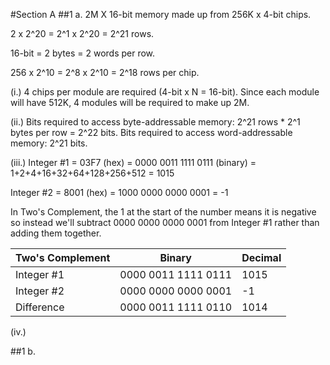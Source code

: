 #Section A
##1 a.
2M X 16-bit memory made up from 256K x 4-bit chips.

2 x 2^20 = 2^1 x 2^20 = 2^21 rows.

16-bit = 2 bytes = 2 words per row.

256 x 2^10 = 2^8 x 2^10 = 2^18 rows per chip.

(i.) 4 chips per module are required (4-bit x N = 16-bit).  Since each module will have 512K, 4 modules will be required to make up 2M.

(ii.) Bits required to access byte-addressable memory: 2^21 rows * 2^1 bytes per row = 2^22 bits.  Bits required to access word-addressable memory: 2^21 bits.

(iii.) Integer #1 = 03F7 (hex) = 0000 0011 1111 0111 (binary) = 1+2+4+16+32+64+128+256+512 = 1015

Integer #2 = 8001 (hex) = 1000 0000 0000 0001 = -1

In Two's Complement, the 1 at the start of the number means it is negative so instead we'll subtract 0000 0000 0000 0001 from Integer #1 rather than adding them together.

| Two's Complement | Binary              | Decimal |
|------------------|---------------------|---------|
| Integer #1       | 0000 0011 1111 0111 | 1015    |
| Integer #2       | 0000 0000 0000 0001 | -1      |
| Difference       | 0000 0011 1111 0110 | 1014    |

(iv.) 

##1 b.
